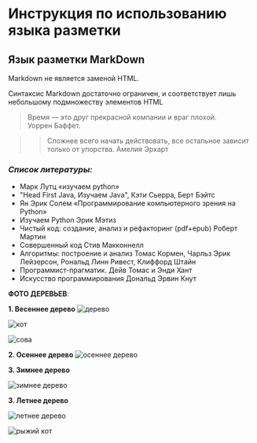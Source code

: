 # Инструкция по использованию языка разметки

## Язык разметки MarkDown

Markdown не является заменой HTML.

 Синтаксис Markdown достаточно ограничен, и соответствует лишь небольшому подмножеству элементов HTML

 >Время — это друг прекрасной компании и враг плохой.   
  Уоррен Баффет. 

  >> Сложнее всего начать действовать, все остальное зависит только от упорства. 
  Амелия Эрхарт


   ### *Список литературы:*

   + Марк Лутц «изучаем python»
   + "Head First Java, Изучаем Java",  Кэти Сьерра, Берт Бэйтс
   + Ян Эрик Солем «Программирование компьютерного зрения на Python»
   + Изучаем Python Эрик Мэтиз
   + Чистый код: создание, анализ и рефакторинг (pdf+epub) Роберт Мартин
   + Совершенный код  Стив Макконнелл
   + Алгоритмы: построение и анализ Томас Кормен, Чарльз Эрик Лейзерсон, Рональд Линн Ривест, Клиффорд Штайн
   + Программист-прагматик. Дейв Томас и Энди Хант
   + Искусство программирования Дональд Эрвин Кнут




__ФОТО ДЕРЕВЬЕВ__:


__1. Весеннее дерево__
![дерево](beautiful-trees-wallpapers-43.jpg)

![кот](1619665330_3-oir_mobi-p-samii-krasivii-kot-v-mire-zhivotnie-krasiv-3.jpg)

![сова](sova.webp)



__2. Осеннее дерево__
![осеннее дерево](kartinki24_ru_trees_210.jpg)

__3. Зимнее дерево__


![зимнее дерево](1638787187_2-pibig-info-p-zima-derevya-priroda-krasivo-foto-2.jpg)

__3. Летнее дерево__

![летнее дерево](Bankoboev.Ru_503204.jpg)

![рыжий кот](1619450425_17-oir_mobi-p-krasivii-kot-zhivotnie-krasivo-foto-19.jpg)



